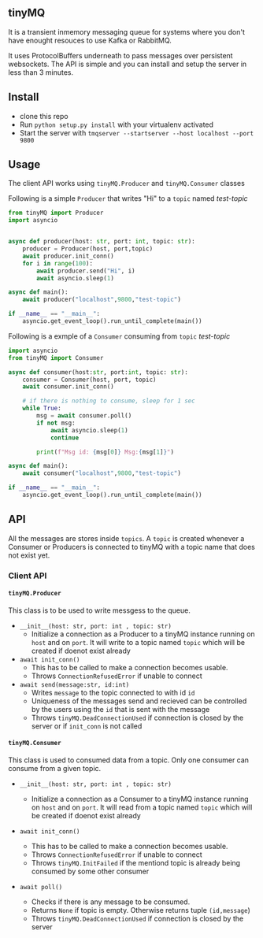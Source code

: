 ## tinyMQ
It is a transient inmemory messaging queue for systems where you don't have enought resouces to use Kafka or RabbitMQ. 

It uses ProtocolBuffers underneath to pass messages over persistent websockets. The API is simple and you can install and setup the server in less than 3 minutes.

## Install
- clone this repo
- Run `python setup.py install` with your virtualenv activated
- Start the server with `tmqserver --startserver --host localhost --port 9800`

## Usage
The client API works using `tinyMQ.Producer` and `tinyMQ.Consumer` classes

Following is a simple `Producer` that writes "Hi" to a `topic` named *test-topic*

```python
from tinyMQ import Producer
import asyncio


async def producer(host: str, port: int, topic: str): 
    producer = Producer(host, port,topic)
    await producer.init_conn()
    for i in range(100):
        await producer.send("Hi", i)
        await asyncio.sleep(1)

async def main():
    await producer("localhost",9800,"test-topic")

if __name__ == "__main__":
    asyncio.get_event_loop().run_until_complete(main())
```

Following is a exmple of a `Consumer` consuming from `topic` *test-topic*

```python
import asyncio
from tinyMQ import Consumer

async def consumer(host:str, port:int, topic: str):
    consumer = Consumer(host, port, topic)
    await consumer.init_conn()

    # if there is nothing to consume, sleep for 1 sec
    while True:
        msg = await consumer.poll()
        if not msg:
            await asyncio.sleep(1)
            continue

        print(f"Msg id: {msg[0]} Msg:{msg[1]}")

async def main():
    await consumer("localhost",9800,"test-topic")

if __name__ == "__main__":
    asyncio.get_event_loop().run_until_complete(main())
```

## API
All the messages are stores inside `topics`. A `topic` is created whenever a Consumer or Producers is connected to tinyMQ with a topic name that does not exist yet.

### Client API
#### `tinyMQ.Producer`
This class is to be used to write messgess to the queue.
- `__init__(host: str, port: int , topic: str)`
    - Initialize a connection as a Producer to a tinyMQ instance running on `host` and on `port`. It will write to a topic named `topic` which will be created if doenot exist already
- `await init_conn()`
    - This has to be called to make a connection becomes usable.
    - Throws `ConnectionRefusedError` if unable to connect
- `await send(message:str, id:int)`
    - Writes `message` to the topic connected to with id `id`
    - Uniqueness of the messages send and recieved can be controlled by the users using the `id` that is sent with the message
    - Throws `tinyMQ.DeadConnectionUsed` if connection is closed by the server or if `init_conn` is not called
#### `tinyMQ.Consumer`
This class is used to consumed data from a topic. Only one consumer can consume from a given topic.
- `__init__(host: str, port: int , topic: str)`
    - Initialize a connection as a Consumer to a tinyMQ instance running on `host` and on `port`. It will read from a topic named `topic` which will be created if doenot exist already
- `await init_conn()`
    - This has to be called to make a connection becomes usable.
    - Throws `ConnectionRefusedError` if unable to connect
    - Throws `tinyMQ.InitFailed` if the mentiond topic is already being consumed by some other consumer

- `await poll()`
    - Checks if there is any message to be consumed.
    - Returns `None` if topic is empty. Otherwise returns tuple `(id,message`)
    - Throws `tinyMQ.DeadConnectionUsed` if connection is closed by the server
